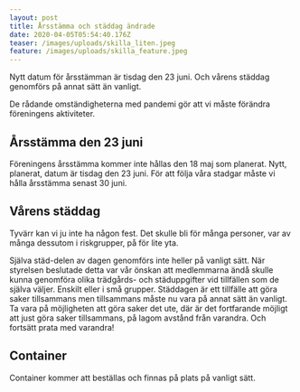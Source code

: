 ```yaml
---
layout: post
title: Årsstämma och städdag ändrade
date: 2020-04-05T05:54:40.176Z
teaser: /images/uploads/skilla_liten.jpeg
feature: /images/uploads/skilla_feature.jpeg
---
```

Nytt datum för årsstämman är tisdag den 23 juni. Och vårens städdag genomförs på annat sätt än vanligt.

De rådande omständigheterna med pandemi gör att vi måste förändra föreningens aktiviteter.

## Årsstämma den 23 juni

Föreningens årsstämma kommer inte hållas den 18 maj som planerat. Nytt, planerat, datum är tisdag den 23 juni. För att följa våra stadgar måste vi hålla årsstämma senast 30 juni.

## Vårens städdag

Tyvärr kan vi ju inte ha någon fest. Det skulle bli för många personer, var av många dessutom i riskgrupper, på för lite yta. 

Själva städ-delen av dagen genomförs inte heller på vanligt sätt. När styrelsen beslutade detta var vår önskan att medlemmarna ändå skulle kunna genomföra olika trädgårds- och städuppgifter vid tillfällen som de själva väljer. Enskilt eller i små grupper. Städdagen är ett tillfälle att göra saker tillsammans men tillsammans måste nu vara på annat sätt än vanligt. Ta vara på möjligheten att göra saker det ute, där är det fortfarande möjligt att just göra saker tillsammans, på lagom avstånd från varandra. Och fortsätt prata med varandra! 

## Container

Container kommer att beställas och finnas på plats på vanligt sätt.